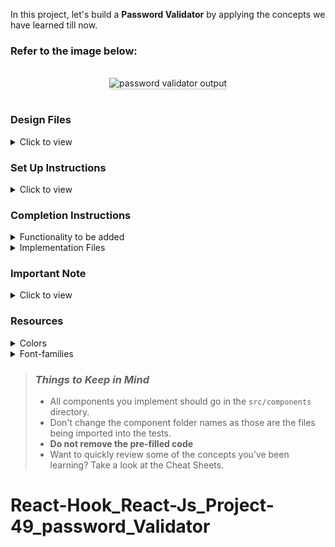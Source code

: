 In this project, let's build a **Password Validator** by applying the concepts we have learned till now.

### Refer to the image below:

<br/>
<div style="text-align: center;">
    <img src="https://assets.ccbp.in/frontend/content/react-js-hooks/password-validator-output-v0.gif" alt="password validator output" style="max-width:70%;box-shadow:0 2.8px 2.2px rgba(0, 0, 0, 0.12)">
</div>
<br/>

### Design Files

<details>
<summary>Click to view</summary>

- [Extra Small (Size < 576px) and Small (Size >= 576px)](https://assets.ccbp.in/frontend/content/react-js-hooks/password-validator-sm-output.png)
- [Medium (Size >= 768px), Large (Size >= 992px) and Extra Large (Size >= 1200px) - Empty Password](https://assets.ccbp.in/frontend/content/react-js-hooks/password-validator-empty-password-lg-output.png)
- [Medium (Size >= 768px), Large (Size >= 992px) and Extra Large (Size >= 1200px) - Invalid Password](https://assets.ccbp.in/frontend/content/react-js-hooks/password-validator-invalid-password-lg-output.png)
- [Medium (Size >= 768px), Large (Size >= 992px) and Extra Large (Size >= 1200px) - Valid Password](https://assets.ccbp.in/frontend/content/react-js-hooks/password-validator-valid-password-lg-output.png)

</details>

### Set Up Instructions

<details>
<summary>Click to view</summary>

- Download dependencies by running `npm install`
- Start up the app using `npm start`
</details>

### Completion Instructions

<details>
<summary>Functionality to be added</summary>
<br/>

The app must have the following functionalities

- When the app is opened,
  - Error message should be displayed
- When a non-empty value is provided in the input,
  - If provided value length is **less than eight characters**, then the error message should be displayed
  - If provided value length is **greater than or equal to eight characters**, then the error message should not be displayed

</details>

<details>
<summary>Implementation Files</summary>
<br/>

Use these files to complete the implementation:

- `src/components/PasswordValidator/index.js`
- `src/components/PasswordValidator/styledComponents.js`
</details>

### Important Note

<details>
<summary>Click to view</summary>

<br/>

**The following instructions are required for the tests to pass**

- **Styled Components** should be used for styling purposes
- **Roboto** should be applied as `font-family` for **Password Validator** heading

</details>

### Resources

<details>
<summary>Colors</summary>
<br/>

**Background Colors**:

<div style="background-color: #24263c; width: 150px; padding: 10px; color: white">Hex: #24263c</div>
<div style="background-color: #edeeff; width: 150px; padding: 10px; color: black">Hex: #edeeff</div>
<div style="background-color: #383a4e; width: 150px; padding: 10px; color: white">Hex: #383a4e</div>
<div style="background-color: #475569; width: 150px; padding: 10px; color: white">Hex: #475569</div>
<br/>

**Box Shadow Color**:

<div style="background-color: #434451; width: 150px; padding: 10px; color: white">Hex: #434451</div>
<br/>

**Text Colors**:

<div style="background-color: #ef4444; width: 150px; padding: 10px; color: black">Hex: #ef4444</div>
<div style="background-color: #f8fafc; width: 150px; padding: 10px; color: black">Hex: #f8fafc</div>
<div style="background-color: #ffffff; width: 150px; padding: 10px; color: black">Hex: #ffffff</div>
<br/>

</details>

<details>
<summary>Font-families</summary>

- Roboto

</details>

> ### _Things to Keep in Mind_
>
> - All components you implement should go in the `src/components` directory.
> - Don't change the component folder names as those are the files being imported into the tests.
> - **Do not remove the pre-filled code**
> - Want to quickly review some of the concepts you’ve been learning? Take a look at the Cheat Sheets.
# React-Hook_React-Js_Project-49_password_Validator

